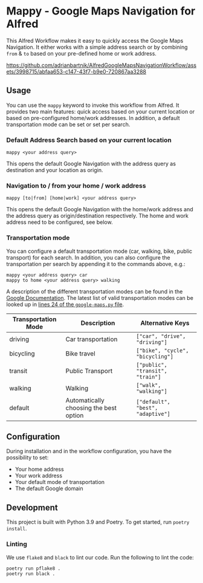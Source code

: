 # Mappy - Google Maps Navigation for Alfred

This Alfred Workflow makes it easy to quickly access the Google Maps Navigation.
It either works with a simple address search or by combining `from` & `to` based on your pre-defined home or work address.

https://github.com/adrianbartnik/AlfredGoogleMapsNavigationWorkflow/assets/3998715/abfaa653-c147-43f7-b9e0-720867aa3288

## Usage

You can use the `mappy` keyword to invoke this workflow from Alfred.
It provides two main features: quick access based on your current location or based on pre-configured home/work addresses.
In addition, a default transportation mode can be set or set per search.

### Default Address Search based on your current location

```shell
mappy <your address query>
```

This opens the default Google Navigation with the address query as destination and your location as origin.

### Navigation to / from your home / work address

```shell
mappy [to|from] [home|work] <your address query>
```

This opens the default Google Navigation with the home/work address and the address query as origin/destination respectively.
The home and work address need to be configured, see below.

### Transportation mode

You can configure a default transportation mode (car, walking, bike, public transport) for each search.
In addition, you can also configure the transportation per search by appending it to the commands above, e.g.:

```shell
mappy <your address query> car
mappy to home <your address query> walking
```

A description of the different transportation modes can be found in the [Google Documentation](https://developers.google.com/maps/documentation/urls/get-started).
The latest list of valid transportation modes can be looked up in [lines 24 of the `google-maps.py` file](google-maps.py).

| Transportation Mode | Description                            | Alternative Keys                  |
| ------------------- | -------------------------------------- | --------------------------------- |
| driving             | Car transportation                     | `["car", "drive", "driving"]`     |
| bicycling           | Bike travel                            | `["bike", "cycle", "bicycling"]`  |
| transit             | Public Transport                       | `["public", "transit", "train"]`  |
| walking             | Walking                                | `["walk", "walking"]`             |
| default             | Automatically choosing the best option | `["default", "best", "adaptive"]` |


## Configuration

During installation and in the workflow configuration, you have the possibility to set:

* Your home address
* Your work address
* Your default mode of transportation
* The default Google domain

## Development

This project is built with Python 3.9 and Poetry.
To get started, run `poetry install`.

### Linting

We use `flake8` and `black` to lint our code.
Run the following to lint the code:

```shell
poetry run pflake8 .
poetry run black .
```
